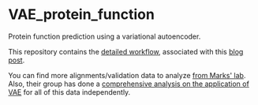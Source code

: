 # VAE_protein_function
Protein function prediction using a variational autoencoder. 

This repository contains the [detailed workflow](https://github.com/samsinai/VAE_protein_function/blob/master/VAE_for_protein_function_prediction.ipynb), associated with this [blog post](https://samsinai.github.io/jekyll/update/2017/08/14/Using-a-Variational-Autoencoder-to-predict-protein-function.html). 

You can find more alignments/validation data to analyze [from Marks' lab](https://marks.hms.harvard.edu/evmutation/downloads.html). Also, their group has done a [comprehensive analysis on the application of VAE](https://arxiv.org/abs/1712.06527) for all of this data independently.
